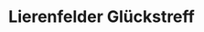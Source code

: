 ---
title: "Lierenfelder Glückstreff"
url: /duesseldorf/lierenfelder-glueckstreff/
shop: Zeitungen
---